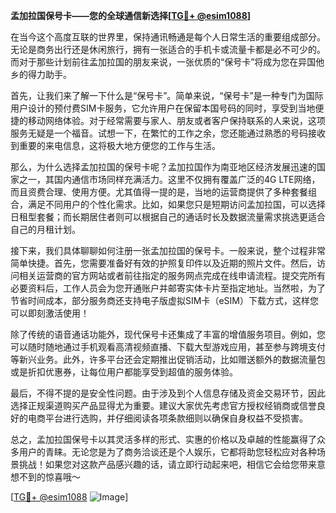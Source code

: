 **孟加拉国保号卡——您的全球通信新选择[[TG💪+ @esim1088](https://t.me/s/esim1088)]**

在当今这个高度互联的世界里，保持通讯畅通是每个人日常生活的重要组成部分。无论是商务出行还是休闲旅行，拥有一张适合的手机卡或流量卡都是必不可少的。而对于那些计划前往孟加拉国的朋友来说，一张优质的“保号卡”将成为您在异国他乡的得力助手。

首先，让我们来了解一下什么是“保号卡”。简单来说，“保号卡”是一种专门为国际用户设计的预付费SIM卡服务，它允许用户在保留本国号码的同时，享受到当地便捷的移动网络体验。对于经常需要与家人、朋友或者客户保持联系的人来说，这项服务无疑是一个福音。试想一下，在繁忙的工作之余，您还能通过熟悉的号码接收到重要的来电信息，这将极大地方便您的工作与生活。

那么，为什么选择孟加拉国的保号卡呢？孟加拉国作为南亚地区经济发展迅速的国家之一，其国内通信市场同样充满活力。这里不仅拥有覆盖广泛的4G LTE网络，而且资费合理、使用方便。尤其值得一提的是，当地的运营商提供了多种套餐组合，满足不同用户的个性化需求。比如，如果您只是短期访问孟加拉国，可以选择日租型套餐；而长期居住者则可以根据自己的通话时长及数据流量需求挑选更适合自己的月租计划。

接下来，我们具体聊聊如何注册一张孟加拉国的保号卡。一般来说，整个过程非常简单快捷。首先，您需要准备好有效的护照复印件以及近期的照片文件。然后，访问相关运营商的官方网站或者前往指定的服务网点完成在线申请流程。提交完所有必要资料后，工作人员会为您开通账户并邮寄实体卡片至指定地址。当然啦，为了节省时间成本，部分服务商还支持电子版虚拟SIM卡（eSIM）下载方式，这样您可以即刻激活使用！

除了传统的语音通话功能外，现代保号卡还集成了丰富的增值服务项目。例如，您可以随时随地通过手机观看高清视频直播、下载大型游戏应用，甚至参与跨境支付等新兴业务。此外，许多平台还会定期推出促销活动，比如赠送额外的数据流量包或是折扣优惠券，让每位用户都能享受到超值的服务体验。

最后，不得不提的是安全性问题。由于涉及到个人信息存储及资金交易环节，因此选择正规渠道购买产品显得尤为重要。建议大家优先考虑官方授权经销商或信誉良好的电商平台进行选购，并仔细阅读各项条款细则以确保自身权益不受损害。

总之，孟加拉国保号卡以其灵活多样的形式、实惠的价格以及卓越的性能赢得了众多用户的青睐。无论您是为了商务洽谈还是个人娱乐，它都将助您轻松应对各种场景挑战！如果您对这款产品感兴趣的话，请立即行动起来吧，相信它会给您带来意想不到的惊喜哦～ 

[[TG💪+ @esim1088](https://t.me/s/esim1088) ![Image](https://i.postimg.cc/4NQfJmqS/Snipaste-2025-05-13-00-14-12.png)]